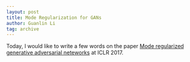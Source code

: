 ```yaml
---
layout: post
title: Mode Regularization for GANs
author: Guanlin Li
tag: archive
---
```


Today, I would like to write a few words on the paper [Mode regularized generative adversarial neteworks](https://arxiv.org/abs/1612.02136) at ICLR 2017. 